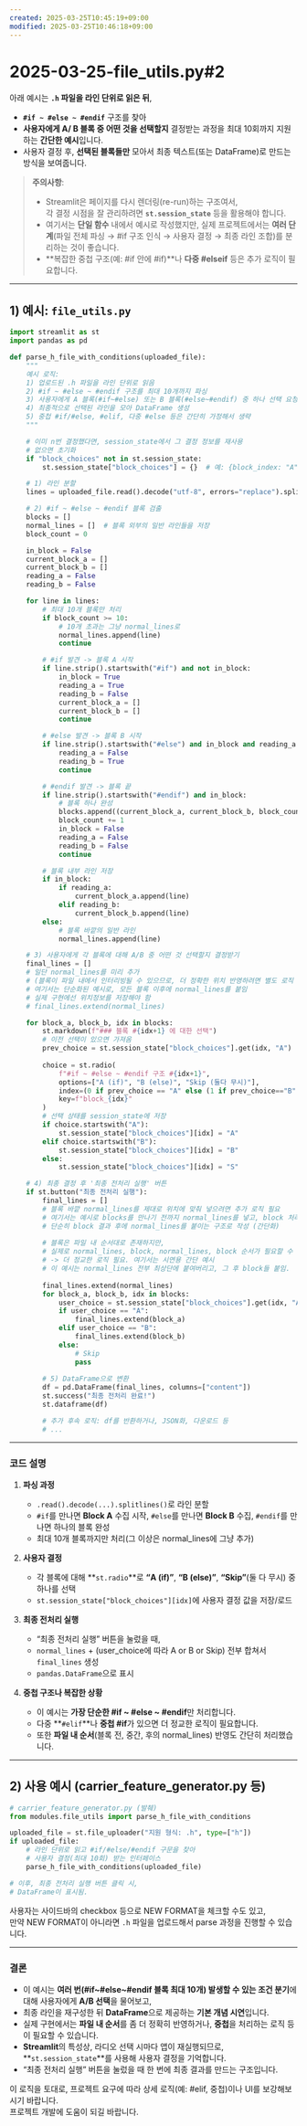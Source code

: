 ```yaml
---
created: 2025-03-25T10:45:19+09:00
modified: 2025-03-25T10:46:18+09:00
---
```


# 2025-03-25-file_utils.py#2

아래 예시는 **`.h` 파일을 라인 단위로 읽은 뒤**,  
- **`#if ~ #else ~ #endif`** 구조를 찾아  
- **사용자에게 A/ B 블록 중 어떤 것을 선택할지** 결정받는 과정을 최대 10회까지 지원하는 **간단한 예시**입니다.  
- 사용자 결정 후, **선택된 블록들만** 모아서 최종 텍스트(또는 DataFrame)로 만드는 방식을 보여줍니다.

> **주의사항**:  
> - Streamlit은 페이지를 다시 렌더링(re-run)하는 구조여서,  
>   각 결정 시점을 잘 관리하려면 **`st.session_state`** 등을 활용해야 합니다.  
> - 여기서는 **단일 함수** 내에서 예시로 작성했지만, 실제 프로젝트에서는 **여러 단계**(파일 전체 파싱 → #if 구조 인식 → 사용자 결정 → 최종 라인 조합)를 분리하는 것이 좋습니다.  
> - **복잡한 중첩 구조(예: #if 안에 #if)**나 **다중 #elseif** 등은 추가 로직이 필요합니다.

---

## 1) 예시: `file_utils.py`

```python
import streamlit as st
import pandas as pd

def parse_h_file_with_conditions(uploaded_file):
    """
    예시 로직:
    1) 업로드된 .h 파일을 라인 단위로 읽음
    2) #if ~ #else ~ #endif 구조를 최대 10개까지 파싱
    3) 사용자에게 A 블록(#if~#else) 또는 B 블록(#else~#endif) 중 하나 선택 요청
    4) 최종적으로 선택된 라인을 모아 DataFrame 생성
    5) 중첩 #if/#else, #elif, 다중 #else 등은 간단히 가정해서 생략
    """

    # 이미 n번 결정했다면, session_state에서 그 결정 정보를 재사용
    # 없으면 초기화
    if "block_choices" not in st.session_state:
        st.session_state["block_choices"] = {}  # 예: {block_index: "A" or "B"}

    # 1) 라인 분할
    lines = uploaded_file.read().decode("utf-8", errors="replace").splitlines()

    # 2) #if ~ #else ~ #endif 블록 검출
    blocks = []
    normal_lines = []  # 블록 외부의 일반 라인들을 저장
    block_count = 0

    in_block = False
    current_block_a = []
    current_block_b = []
    reading_a = False
    reading_b = False

    for line in lines:
        # 최대 10개 블록만 처리
        if block_count >= 10:
            # 10개 초과는 그냥 normal_lines로
            normal_lines.append(line)
            continue

        # #if 발견 -> 블록 A 시작
        if line.strip().startswith("#if") and not in_block:
            in_block = True
            reading_a = True
            reading_b = False
            current_block_a = []
            current_block_b = []
            continue

        # #else 발견 -> 블록 B 시작
        if line.strip().startswith("#else") and in_block and reading_a:
            reading_a = False
            reading_b = True
            continue

        # #endif 발견 -> 블록 끝
        if line.strip().startswith("#endif") and in_block:
            # 블록 하나 완성
            blocks.append((current_block_a, current_block_b, block_count))
            block_count += 1
            in_block = False
            reading_a = False
            reading_b = False
            continue

        # 블록 내부 라인 저장
        if in_block:
            if reading_a:
                current_block_a.append(line)
            elif reading_b:
                current_block_b.append(line)
        else:
            # 블록 바깥의 일반 라인
            normal_lines.append(line)

    # 3) 사용자에게 각 블록에 대해 A/B 중 어떤 것 선택할지 결정받기
    final_lines = []
    # 일단 normal_lines를 미리 추가
    # (블록이 파일 내에서 인터리빙될 수 있으므로, 더 정확한 위치 반영하려면 별도 로직 필요)
    # 여기서는 단순화된 예시로, 모든 블록 이후에 normal_lines를 붙임
    # 실제 구현에선 위치정보를 저장해야 함
    # final_lines.extend(normal_lines)

    for block_a, block_b, idx in blocks:
        st.markdown(f"### 블록 #{idx+1} 에 대한 선택")
        # 이전 선택이 있으면 가져옴
        prev_choice = st.session_state["block_choices"].get(idx, "A")  # 기본값 A
        
        choice = st.radio(
            f"#if ~ #else ~ #endif 구조 #{idx+1}",
            options=["A (if)", "B (else)", "Skip (둘다 무시)"],
            index=(0 if prev_choice == "A" else (1 if prev_choice=="B" else 2)),
            key=f"block_{idx}"
        )
        # 선택 상태를 session_state에 저장
        if choice.startswith("A"):
            st.session_state["block_choices"][idx] = "A"
        elif choice.startswith("B"):
            st.session_state["block_choices"][idx] = "B"
        else:
            st.session_state["block_choices"][idx] = "S"

    # 4) 최종 결정 후 '최종 전처리 실행' 버튼
    if st.button("최종 전처리 실행"):
        final_lines = []
        # 블록 바깥 normal_lines를 제대로 위치에 맞춰 넣으려면 추가 로직 필요
        # 여기서는 예시로 blocks를 만나기 전까지 normal_lines를 넣고, block 처리, 그 후 normal_lines? 
        # 단순히 block 결과 후에 normal_lines를 붙이는 구조로 작성 (간단화)
        
        # 블록은 파일 내 순서대로 존재하지만, 
        # 실제로 normal_lines, block, normal_lines, block 순서가 필요할 수 있음
        # -> 더 정교한 로직 필요. 여기서는 시연용 간단 예시
        # 이 예시는 normal_lines 전부 최상단에 붙여버리고, 그 후 block들 붙임.
        
        final_lines.extend(normal_lines)
        for block_a, block_b, idx in blocks:
            user_choice = st.session_state["block_choices"].get(idx, "A")
            if user_choice == "A":
                final_lines.extend(block_a)
            elif user_choice == "B":
                final_lines.extend(block_b)
            else:
                # Skip
                pass
        
        # 5) DataFrame으로 변환
        df = pd.DataFrame(final_lines, columns=["content"])
        st.success("최종 전처리 완료!")
        st.dataframe(df)

        # 추가 후속 로직: df를 반환하거나, JSON화, 다운로드 등
        # ...

```

---

### 코드 설명

1. **파싱 과정**  
   - `.read().decode(...).splitlines()`로 라인 분할  
   - `#if`를 만나면 **Block A** 수집 시작, `#else`를 만나면 **Block B** 수집, `#endif`를 만나면 하나의 블록 완성  
   - 최대 10개 블록까지만 처리(그 이상은 normal_lines에 그냥 추가)

2. **사용자 결정**  
   - 각 블록에 대해 **`st.radio`**로 **“A (if)”**, **“B (else)”**, **“Skip”**(둘 다 무시) 중 하나를 선택  
   - `st.session_state["block_choices"][idx]`에 사용자 결정 값을 저장/로드

3. **최종 전처리 실행**  
   - “최종 전처리 실행” 버튼을 눌렀을 때,  
   - `normal_lines` + (user_choice에 따라 A or B or Skip) 전부 합쳐서 `final_lines` 생성  
   - `pandas.DataFrame`으로 표시

4. **중첩 구조나 복잡한 상황**  
   - 이 예시는 **가장 단순한 #if ~ #else ~ #endif**만 처리합니다.  
   - 다중 **`#elif`**나 **중첩 #if**가 있으면 더 정교한 로직이 필요합니다.  
   - 또한 **파일 내 순서**(블록 전, 중간, 후의 normal_lines) 반영도 간단히 처리했습니다.

---

## 2) 사용 예시 (carrier_feature_generator.py 등)

```python
# carrier_feature_generator.py (발췌)
from modules.file_utils import parse_h_file_with_conditions

uploaded_file = st.file_uploader("지원 형식: .h", type=["h"])
if uploaded_file:
    # 라인 단위로 읽고 #if/#else/#endif 구문을 찾아
    # 사용자 결정(최대 10회) 받는 인터페이스
    parse_h_file_with_conditions(uploaded_file)

# 이후, 최종 전처리 실행 버튼 클릭 시,
# DataFrame이 표시됨.
```

사용자는 사이드바의 checkbox 등으로 NEW FORMAT을 체크할 수도 있고,  
만약 NEW FORMAT이 아니라면 `.h` 파일을 업로드해서 parse 과정을 진행할 수 있습니다.

---

### 결론

- 이 예시는 **여러 번(#if~#else~#endif 블록 최대 10개) 발생할 수 있는 조건 분기**에 대해 사용자에게 **A/B 선택**을 물어보고,  
- 최종 라인을 재구성한 뒤 **DataFrame**으로 제공하는 **기본 개념 시연**입니다.  
- 실제 구현에서는 **파일 내 순서**를 좀 더 정확히 반영하거나, **중첩**을 처리하는 로직 등이 필요할 수 있습니다.  
- **Streamlit**의 특성상, 라디오 선택 시마다 앱이 재실행되므로, **`st.session_state`**를 사용해 사용자 결정을 기억합니다.  
- “최종 전처리 실행” 버튼을 눌렀을 때 한 번에 최종 결과를 만드는 구조입니다.

이 로직을 토대로, 프로젝트 요구에 따라 상세 로직(예: #elif, 중첩)이나 UI를 보강해보시기 바랍니다.  
프로젝트 개발에 도움이 되길 바랍니다.
